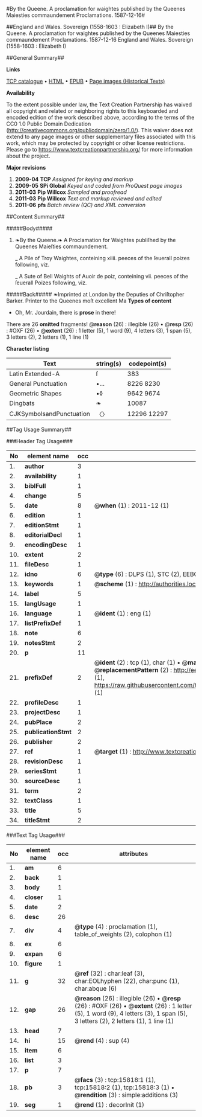 #By the Queene. A proclamation for waightes published by the Queenes Maiesties commaundement Proclamations. 1587-12-16#

##England and Wales. Sovereign (1558-1603 : Elizabeth I)##
By the Queene. A proclamation for waightes published by the Queenes Maiesties commaundement
Proclamations. 1587-12-16
England and Wales. Sovereign (1558-1603 : Elizabeth I)

##General Summary##

**Links**

[TCP catalogue](http://www.ota.ox.ac.uk/tcp/)  • 
[HTML](http://tei.it.ox.ac.uk/tcp/Texts-HTML/free/A21/A21840.html)  • 
[EPUB](http://tei.it.ox.ac.uk/tcp/Texts-EPUB/free/A21/A21840.epub) • 
[Page images (Historical Texts)](https://historicaltexts.jisc.ac.uk/eebo-99850606e)

**Availability**

To the extent possible under law, the Text Creation Partnership has waived all copyright and related or neighboring rights to this keyboarded and encoded edition of the work described above, according to the terms of the CC0 1.0 Public Domain Dedication (http://creativecommons.org/publicdomain/zero/1.0/). This waiver does not extend to any page images or other supplementary files associated with this work, which may be protected by copyright or other license restrictions. Please go to https://www.textcreationpartnership.org/ for more information about the project.

**Major revisions**

1. __2009-04__ __TCP__ *Assigned for keying and markup*
1. __2009-05__ __SPi Global__ *Keyed and coded from ProQuest page images*
1. __2011-03__ __Pip Willcox__ *Sampled and proofread*
1. __2011-03__ __Pip Willcox__ *Text and markup reviewed and edited*
1. __2011-06__ __pfs__ *Batch review (QC) and XML conversion*

##Content Summary##

#####Body#####

1. ❧By the Queene.❧ A Proclamation for Waightes publiſhed by the Queenes Maieſties commaundement.

    _ A Pile of Troy Waightes, conteining xiiii. peeces of the ſeuerall poizes following, viz.

    _ A Sute of Bell Waights of Auoir de poiz, conteining vii. peeces of the ſeuerall Poizes following, viz.

#####Back#####
❧Imprinted at London by the Deputies of Chriſtopher Barker. Printer to the Queenes moſt excellent Ma
**Types of content**

  * Oh, Mr. Jourdain, there is **prose** in there!

There are 26 **omitted** fragments! 
 @__reason__ (26) : illegible (26)  •  @__resp__ (26) : #OXF (26)  •  @__extent__ (26) : 1 letter (5), 1 word (9), 4 letters (3), 1 span (5), 3 letters (2), 2 letters (1), 1 line (1)

**Character listing**


|Text|string(s)|codepoint(s)|
|---|---|---|
|Latin Extended-A|ſ|383|
|General Punctuation|•…|8226 8230|
|Geometric Shapes|▪◊|9642 9674|
|Dingbats|❧|10087|
|CJKSymbolsandPunctuation|〈〉|12296 12297|

##Tag Usage Summary##

###Header Tag Usage###

|No|element name|occ|attributes|
|---|---|---|---|
|1.|__author__|3||
|2.|__availability__|1||
|3.|__biblFull__|1||
|4.|__change__|5||
|5.|__date__|8| @__when__ (1) : 2011-12 (1)|
|6.|__edition__|1||
|7.|__editionStmt__|1||
|8.|__editorialDecl__|1||
|9.|__encodingDesc__|1||
|10.|__extent__|2||
|11.|__fileDesc__|1||
|12.|__idno__|6| @__type__ (6) : DLPS (1), STC (2), EEBO-CITATION (1), PROQUEST (1), VID (1)|
|13.|__keywords__|1| @__scheme__ (1) : http://authorities.loc.gov/ (1)|
|14.|__label__|5||
|15.|__langUsage__|1||
|16.|__language__|1| @__ident__ (1) : eng (1)|
|17.|__listPrefixDef__|1||
|18.|__note__|6||
|19.|__notesStmt__|2||
|20.|__p__|11||
|21.|__prefixDef__|2| @__ident__ (2) : tcp (1), char (1)  •  @__matchPattern__ (2) : ([0-9\-]+):([0-9IVX]+) (1), (.+) (1)  •  @__replacementPattern__ (2) : http://eebo.chadwyck.com/downloadtiff?vid=$1&page=$2 (1), https://raw.githubusercontent.com/textcreationpartnership/Texts/master/tcpchars.xml#$1 (1)|
|22.|__profileDesc__|1||
|23.|__projectDesc__|1||
|24.|__pubPlace__|2||
|25.|__publicationStmt__|2||
|26.|__publisher__|2||
|27.|__ref__|1| @__target__ (1) : http://www.textcreationpartnership.org/docs/. (1)|
|28.|__revisionDesc__|1||
|29.|__seriesStmt__|1||
|30.|__sourceDesc__|1||
|31.|__term__|2||
|32.|__textClass__|1||
|33.|__title__|5||
|34.|__titleStmt__|2||


###Text Tag Usage###

|No|element name|occ|attributes|
|---|---|---|---|
|1.|__am__|6||
|2.|__back__|1||
|3.|__body__|1||
|4.|__closer__|1||
|5.|__date__|2||
|6.|__desc__|26||
|7.|__div__|4| @__type__ (4) : proclamation (1), table_of_weights (2), colophon (1)|
|8.|__ex__|6||
|9.|__expan__|6||
|10.|__figure__|1||
|11.|__g__|32| @__ref__ (32) : char:leaf (3), char:EOLhyphen (22), char:punc (1), char:abque (6)|
|12.|__gap__|26| @__reason__ (26) : illegible (26)  •  @__resp__ (26) : #OXF (26)  •  @__extent__ (26) : 1 letter (5), 1 word (9), 4 letters (3), 1 span (5), 3 letters (2), 2 letters (1), 1 line (1)|
|13.|__head__|7||
|14.|__hi__|15| @__rend__ (4) : sup (4)|
|15.|__item__|6||
|16.|__list__|3||
|17.|__p__|7||
|18.|__pb__|3| @__facs__ (3) : tcp:15818:1 (1), tcp:15818:2 (1), tcp:15818:3 (1)  •  @__rendition__ (3) : simple:additions (3)|
|19.|__seg__|1| @__rend__ (1) : decorInit (1)|
